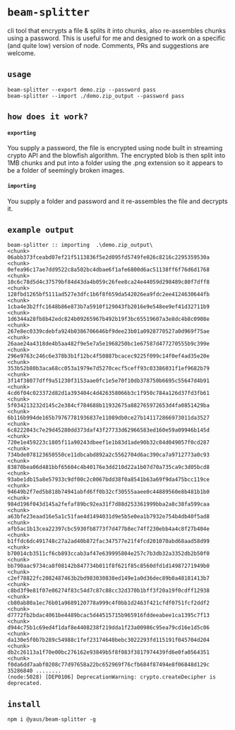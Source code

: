 # `beam-splitter`

cli tool that encrypts a file &amp; splits it into chunks, also re-assembles chunks using a password.
This is useful for me and designed to work on a specific (and quite low) version of node.
Comments, PRs and suggestions are welcome.

## `usage`

```
beam-splitter --export demo.zip --password pass
beam-splitter --import ./demo.zip_output --password pass
```

## `how does it work?`

#### `exporting`

You supply a password, the file is encrypted using node built in streaming crypto API and
 the blowfish algorithm. The encrypted blob is then split into 1MB chunks and put into a folder
  using the .png extension so it appears to be a folder of seemingly broken images.

#### `importing`

You supply a folder and password and it re-assembles the file and decrypts it.

## `example output`

```
beam-splitter :: importing  .\demo.zip_output\
<chunk>  06abb373fceabd07ef21f5113836f5e2d095fd5749fe026c8216c2295359530a
<chunk>  0efea96c17ae7dd9522c8a502bc4dbae6f1afe6800d6ac51138ff6f76d6d1768
<chunk>  10c6c78d5d4c37579bf84d43da4b059c26fee8ca24e44059d298489c80f7dff8
<chunk>  128fbd1265bf5111ad527e3dfc1b6f8f659da542026ea9fdc2ee4124630644fb
<chunk>  1cba4e3b2ffc1648b86e873b7a5910f129043fb2016e9e548ee9ef41d32711b9
<chunk>  1d6344a28fb8b42edc824b09265967b492b19f3bc65519607a3e8dc4b8c0908e
<chunk>  267e8ec0339cdebfa924b0386706646bf9dee23b01a0928770527a0d969f75ae
<chunk>  26aae24a4318de4b5aa482f9e5e7a5e1968250bc1e67587d477270555b9c399e
<chunk>  296e9763c246c6e378b3b1f12bc4f50887bcacec9225f099c14f0ef4ad35e20e
<chunk>  353b52b80b3aca68cc053a1979e7d5270cecf5ceff93c03386031f1ef9682b79
<chunk>  3f14f38077dff9a51230f3153aae0fc1e5e70f10db378750b6695c55647d4b91
<chunk>  4cd6f04c023372d82d1a393404c4d426358066b3c1f950c784a126d37fd3fb61
<chunk>  5f034213232d145c2e384cf784688b11932675a882765972653d4fa0851429ba
<chunk>  6b116b994de165b79767781936837e11089db0ce27b141172866973011da3527
<chunk>  6c8222043c7e29d45280dd373daf43f27733d62966583ed160e59a09946b145d
<chunk>  720e1e459223c1805f11a90243dbeef1e1b83d1ade90b32c04d049057f0cd287
<chunk>  734bde078123650550ce11dbcabd892a2c5562704d6ac390ca7a9712773a0c93
<chunk>  83870bea06d481bbf65604c4b40176e3dd210d22a1b07d70a735ca9c3d05bcd8
<chunk>  93abe1db15a8e57933c9df00c2c0067bdd38f0a8541b63a69f9da475bcc119ce
<chunk>  94649b2f7ed5b818b74941abfd6ff0b32cf30555aaee0c44889560e8b481b1b0
<chunk>  984d196f043d145a2fefaf89bc92ea31f7d88d253361999bba2a8c38fa599caa
<chunk>  a63bfe23eaad16e5a1c51fae4d1494031d9e5b5e0ea1b7932e754b4db40f5ad8
<chunk>  afb5ac1b13cea22397cbc5930fb8773f7d477b8ec74ff230ebb4a4c8f27b404e
<chunk>  b1ffdc6dc491748c27a2ad40b872fac347577e21f4fcd201070abd68aad58d99
<chunk>  b70014cb3511cf6cb893ccab3af47e639995804e257c7b3db32a3352db2b50f0
<chunk>  bb790aac9734ca8f08142b847734b011f8f621f85c8560dfd1d14987271949b0
<chunk>  c2ef78822fc2082487463b2bd983030838ed149e1a0d36dec89b0a48181413b7
<chunk>  c8bd3f9e81f07e06274f83c54d7c87c88cc32d370b1bff3f20a19f0cdff12938
<chunk>  cb80ab80a1ec76b01a9689120778a999c4f0bb1d2463f421cfdf0751fcf2ddf2
<chunk>  d7772fb2bdac4061be4489bcac5d44515715b965916fddeeabee1ca1395c7f13
<chunk>  d944c75b1c69ed4f1daf8e4408238f219dda1f23a00986c95ea79cd16e1d5c06
<chunk>  da130e5f0b7b289c54988c1fef23174640bebc3022293fd115191f045704d204
<chunk>  db2c26113a1f70e00bc276162e93849b5f8f083f3817974439fd6e0fa0564351
<chunk>  f0da6dd7aabf0208c77d97658a22bc652969f76cfb684f87494e8f06848d129c
35286840 ........
(node:5028) [DEP0106] DeprecationWarning: crypto.createDecipher is deprecated.
```

## `install`
```
npm i @yaus/beam-splitter -g
```
